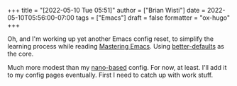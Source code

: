 +++
title = "[2022-05-10 Tue 05:51]"
author = ["Brian Wisti"]
date = 2022-05-10T05:56:00-07:00
tags = ["Emacs"]
draft = false
formatter = "ox-hugo"
+++

Oh, and I'm working up yet another Emacs config reset, to simplify the learning process while reading [Mastering Emacs](https://www.masteringemacs.org). Using [better-defaults](https://git.sr.ht/~technomancy/better-defaults) as the core.

<!--more-->

Much more modest than my [nano-based](https://randomgeekery.org/config/emacs/nano/) config. For now, at least. I'll add it to my config pages eventually. First I need to catch up with work stuff.
